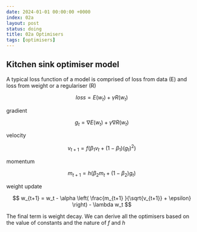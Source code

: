 ```yaml
---
date: 2024-01-01 00:00:00 +0000
index: 02a
layout: post
status: doing
title: 02a Optimisers
tags: [optimisers]
---
```



## Kitchen sink optimiser model
A typical loss function of a model is comprised of loss from data (E) and loss from weight or a regulariser (R)


$$ loss =  E(w_t) + \gamma R(w_t) $$

gradient 

$$ g_t  = \nabla E(w_t)  + \gamma \nabla R(w_t)  $$

velocity

$$ v_{t+1} = f\left(\beta_1 v_t + (1 - \beta_1)(g_t)^2\right) $$

momentum

$$ m_{t+1} = h\left(\beta_2 m_t +(1  - \beta_2) g_t\right) $$


weight update

$$ w_{t+1} =  w_t   - \alpha  \left( \frac{m_{t+1} }{\sqrt{v_{t+1}} + \epsilon} \right)  - \lambda w_t $$

The final term is weight decay. We can derive all the optimisers based on the value of constants and the nature of $f$ and $h$


